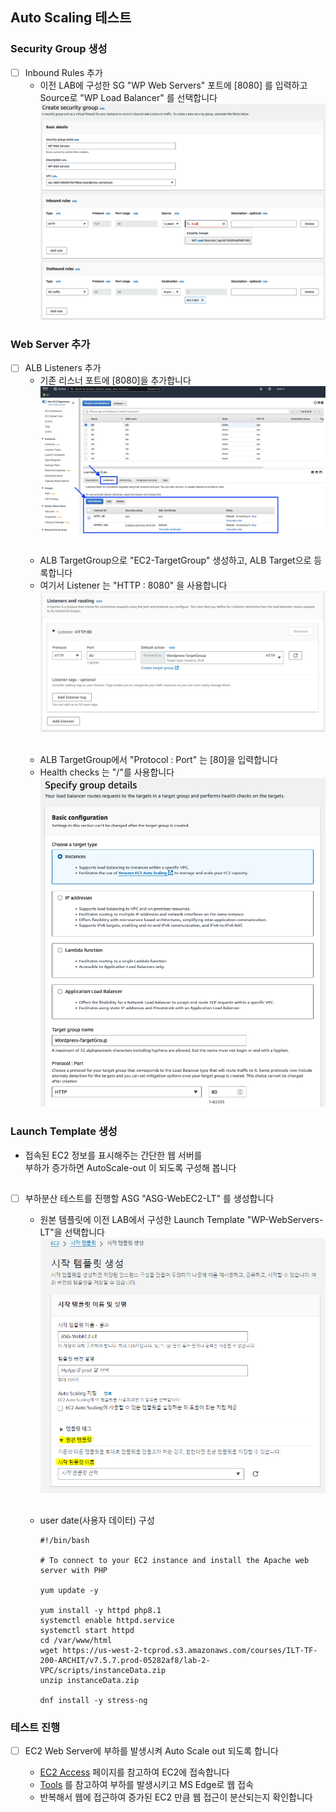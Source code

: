 
## Auto Scaling 테스트

### Security Group 생성
- [ ] Inbound Rules 추가
    - 이전 LAB에 구성한 SG "WP Web Servers" 포트에 [8080] 를 입력하고  
    Source로 "WP Load Balancer" 를 선택합니다
    ![alt text](image-1.png)

### Web Server 추가
- [ ] ALB Listeners 추가
    - 기존 리스너 포트에 [8080]을 추가합니다
    ![alt text](image-2.png)
    ##
    - ALB TargetGroup으로 "EC2-TargetGroup" 생성하고, ALB Target으로 등록합니다
    - 여기서 Listener 는 "HTTP : 8080" 을 사용합니다
    ![alt text](image-3.png)
    ##
    - ALB TargetGroup에서 "Protocol : Port" 는 [80]을 입력합니다
    - Health checks 는 "/"를 사용합니다
    ![alt text](image-4.png)

### Launch Template 생성   
- 접속된 EC2 정보를 표시해주는 간단한 웹 서버를  
부하가 증가하면 AutoScale-out 이 되도록 구성해 봅니다

##
- [ ] 부하분산 테스트를 진행할 ASG "ASG-WebEC2-LT" 를 생성합니다
    - 원본 템플릿에 이전 LAB에서 구성한 Launch Template "WP-WebServers-LT"을 선택합니다
    ![alt text](image.png)

    ##
    -  user date(사용자 데이터) 구성

        ```
        #!/bin/bash

        # To connect to your EC2 instance and install the Apache web server with PHP

        yum update -y

        yum install -y httpd php8.1
        systemctl enable httpd.service
        systemctl start httpd
        cd /var/www/html
        wget https://us-west-2-tcprod.s3.amazonaws.com/courses/ILT-TF-200-ARCHIT/v7.5.7.prod-05282af8/lab-2-VPC/scripts/instanceData.zip
        unzip instanceData.zip

        dnf install -y stress-ng

        ```

### 테스트 진행
- [ ] EC2 Web Server에 부하를 발생시켜 Auto Scale out 되도록 합니다
    - [EC2 Access](/EC2%20Acess/Session%20Manager.md) 페이지를 참고하여 EC2에 접속합니다
    - [Tools](/Tools/tools.md) 를 참고하여 부하를 발생시키고 MS Edge로 웹 접속
    - 반복해서 웹에 접근하여 증가된 EC2 만큼 웹 접근이 분산되는지 확인합니다
     
    ```

    ```